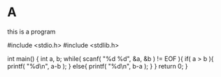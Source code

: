 # A
this is a program

#include <stdio.h>
#include <stdlib.h>

int main()
{
    int a, b;
    while( scanf( "%d %d", &a, &b ) != EOF ){
        if( a > b ){
            printf( "%d\n", a-b );
        }
        else{
            printf( "%d\n", b-a );
        }
    }
    return 0;
}
